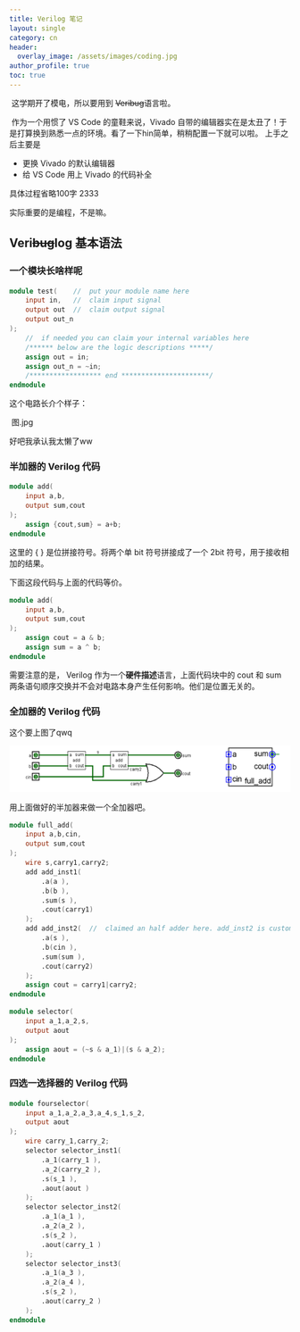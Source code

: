 ```yaml
---
title: Verilog 笔记
layout: single
category: cn
header:
  overlay_image: /assets/images/coding.jpg
author_profile: true
toc: true
---
```

​	这学期开了模电，所以要用到 ~~Veribug~~语言啦。

​	作为一个用惯了 VS Code 的童鞋来说，Vivado 自带的编辑器实在是太丑了！于是打算换到熟悉一点的环境。看了一下hin简单，稍稍配置一下就可以啦。
上手之后主要是

* 更换 Vivado 的默认编辑器
* 给 VS Code 用上 Vivado 的代码补全

具体过程省略100字 2333 

实际重要的是编程，不是嘛。

## Veri~~bug~~log 基本语法

### 一个模块长啥样呢

```verilog
module test(	//	put your module name here
    input in,	//	claim input signal
    output out 	//	claim output signal
 	output out_n   
);
    //	if needed you can claim your internal variables here
    /******	below are the logic descriptions *****/
    assign out = in;
    assign out_n = ~in;
    /****************** end **********************/
endmodule
```

这个电路长介个样子：

​																	图.jpg

好吧我承认我太懒了ww

### 半加器的 Verilog 代码

```verilog
module add(
	input a,b,
    output sum,cout
);
    assign {cout,sum} = a+b;	
endmodule
```

这里的 { } 是位拼接符号。将两个单 bit 符号拼接成了一个 2bit 符号，用于接收相加的结果。

下面这段代码与上面的代码等价。

```verilog
module add(
	input a,b,
	output sum,cout
);
	assign cout = a & b;
	assign sum = a ^ b;
endmodule
```

需要注意的是， Verilog 作为一个**硬件描述**语言，上面代码块中的 cout 和 sum 两条语句顺序交换并不会对电路本身产生任何影响。他们是位置无关的。

### 全加器的 Verilog 代码

这个要上图了qwq

![fulladder](/assets/images/fulladder.png)

用上面做好的半加器来做一个全加器吧。

```verilog
module full_add(
	input a,b,cin,
    output sum,cout
);
    wire s,carry1,carry2;
    add add_inst1(
        .a(a ),
        .b(b ),
        .sum(s ),
        .cout(carry1)
    );
    add add_inst2(	//	claimed an half adder here. add_inst2 is customed name of the adder, you can name it anything.
        .a(s ),
        .b(cin ),
        .sum(sum ),
        .cout(carry2)
    );
    assign cout = carry1|carry2;
endmodule
```

```Verilog
module selector(
    input a_1,a_2,s,
    output aout
);
    assign aout = (~s & a_1)|(s & a_2);
endmodule
```


### 四选一选择器的 Verilog 代码

```verilog
module fourselector(
	input a_1,a_2,a_3,a_4,s_1,s_2,
    output aout
);
    wire carry_1,carry_2;
    selector selector_inst1(
        .a_1(carry_1 ),
        .a_2(carry_2 ),
        .s(s_1 ),
        .aout(aout )
    );
    selector selector_inst2(
        .a_1(a_1 ),
        .a_2(a_2 ),
        .s(s_2 ),
        .aout(carry_1 )
    );
    selector selector_inst3(
        .a_1(a_3 ),
        .a_2(a_4 ),
        .s(s_2 ),
        .aout(carry_2 )
    );
endmodule
```

